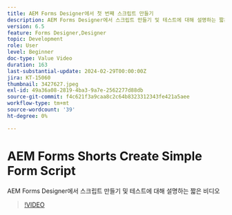 ```yaml
---
title: AEM Forms Designer에서 첫 번째 스크립트 만들기
description: AEM Forms Designer에서 스크립트 만들기 및 테스트에 대해 설명하는 짧은 비디오
version: 6.5
feature: Forms Designer,Designer
topic: Development
role: User
level: Beginner
doc-type: Value Video
duration: 163
last-substantial-update: 2024-02-29T00:00:00Z
jira: KT-15060
thumbnail: 3427627.jpeg
exl-id: 49a36a08-2819-4ba3-9a7e-2562277d88db
source-git-commit: f4c621f3a9caa8c2c64b8323312343fe421a5aee
workflow-type: tm+mt
source-wordcount: '39'
ht-degree: 0%

---
```


# AEM Forms Shorts Create Simple Form Script

AEM Forms Designer에서 스크립트 만들기 및 테스트에 대해 설명하는 짧은 비디오

>[!VIDEO](https://video.tv.adobe.com/v/3427627/?learn=on)
